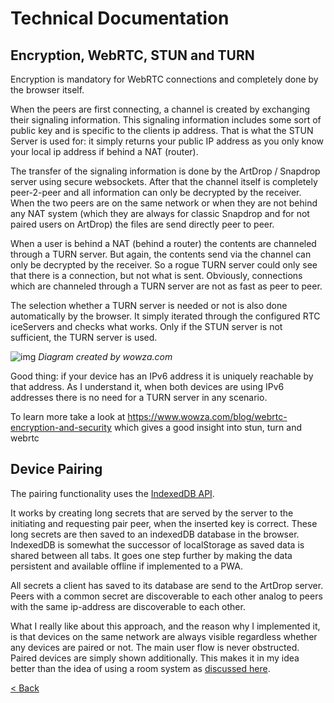 # Technical Documentation
## Encryption, WebRTC, STUN and TURN

Encryption is mandatory for WebRTC connections and completely done by the browser itself.

When the peers are first connecting, a channel is created by exchanging their signaling information.
This signaling information includes some sort of public key and is specific to the clients ip address.
That is what the STUN Server is used for: it simply returns your public IP address as you only know your local ip address
if behind a NAT (router).

The transfer of the signaling information is done by the ArtDrop / Snapdrop server using secure websockets.
After that the channel itself is completely peer-2-peer and all information can only be decrypted by the receiver.
When the two peers are on the same network or when they are not behind any NAT system (which they are always for classic
Snapdrop and for not paired users on ArtDrop) the files are send directly peer to peer.

When a user is behind a NAT (behind a router) the contents are channeled through a TURN server.
But again, the contents send via the channel can only be decrypted by the receiver. So a rogue TURN server could only 
see that there is a connection, but not what is sent. Obviously, connections which are channeled through a TURN server
are not as fast as peer to peer.

The selection whether a TURN server is needed or not is also done automatically by the browser. 
It simply iterated through the configured RTC iceServers and checks what works. Only if the STUN server is not sufficient,
the TURN server is used.

![img](https://www.wowza.com/wp-content/uploads/WeRTC-Encryption-Diagrams-01.jpg)
_Diagram created by wowza.com_

Good thing: if your device has an IPv6 address it is uniquely reachable by that address. As I understand it, when both devices are using IPv6 addresses there is no need for a TURN server in any scenario.

To learn more take a look at https://www.wowza.com/blog/webrtc-encryption-and-security which gives a good insight into stun, turn and webrtc


## Device Pairing

The pairing functionality uses the [IndexedDB API](https://developer.mozilla.org/en-US/docs/Web/API/IndexedDB_API).

It works by creating long secrets that are served by the server to the initiating and requesting pair peer,
when the inserted key is correct. These long secrets are then saved to an indexedDB database in the browser. 
IndexedDB is somewhat the successor of localStorage as saved data is shared between all tabs.
It goes one step further by making the data persistent and available offline if implemented to a PWA.

All secrets a client has saved to its database are send to the ArtDrop server. Peers with a common secret are discoverable
to each other analog to peers with the same ip-address are discoverable to each other.

What I really like about this approach, and the reason why I implemented it, is that devices on the same network are always
visible regardless whether any devices are paired or not. The main user flow is never obstructed. Paired devices are simply
shown additionally. This makes it in my idea better than the idea of using a room system as [discussed here](https://github.com/RobinLinus/snapdrop/pull/214).


[< Back](/README.md)
